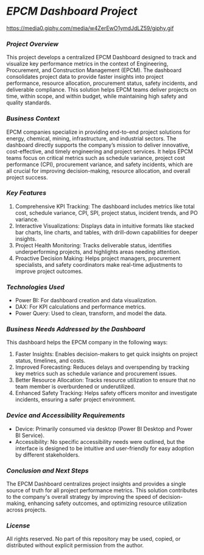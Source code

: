 # _EPCM Dashboard Project_

https://media0.giphy.com/media/w4ZerEwO1ymdJdLZ59/giphy.gif

### _Project Overview_
This project develops a centralized EPCM Dashboard designed to track and visualize key performance metrics in the context of Engineering, Procurement, and Construction Management (EPCM). The dashboard consolidates project data to provide faster insights into project performance, resource allocation, procurement status, safety incidents, and deliverable compliance. This solution helps EPCM teams deliver projects on time, within scope, and within budget, while maintaining high safety and quality standards.

### _Business Context_
EPCM companies specialize in providing end-to-end project solutions for energy, chemical, mining, infrastructure, and industrial sectors. The dashboard directly supports the company’s mission to deliver innovative, cost-effective, and timely engineering and project services. It helps EPCM teams focus on critical metrics such as schedule variance, project cost performance (CPI), procurement variance, and safety incidents, which are all crucial for improving decision-making, resource allocation, and overall project success.

### _Key Features_
1. Comprehensive KPI Tracking: The dashboard includes metrics like total cost, schedule variance, CPI, SPI, project status, incident trends, and PO variance.
2. Interactive Visualizations: Displays data in intuitive formats like stacked bar charts, line charts, and tables, with drill-down capabilities for deeper insights.
3. Project Health Monitoring: Tracks deliverable status, identifies underperforming projects, and highlights areas needing attention.
4. Proactive Decision Making: Helps project managers, procurement specialists, and safety coordinators make real-time adjustments to improve project outcomes.

### _Technologies Used_
- Power BI: For dashboard creation and data visualization.
- DAX: For KPI calculations and performance metrics.
- Power Query: Used to clean, transform, and model the data.

### _Business Needs Addressed by the Dashboard_
This dashboard helps the EPCM company in the following ways:
1. Faster Insights: Enables decision-makers to get quick insights on project status, timelines, and costs.
2. Improved Forecasting: Reduces delays and overspending by tracking key metrics such as schedule variance and procurement issues.
3. Better Resource Allocation: Tracks resource utilization to ensure that no team member is overburdened or underutilized.
4. Enhanced Safety Tracking: Helps safety officers monitor and investigate incidents, ensuring a safer project environment.

### _Device and Accessibility Requirements_
- Device: Primarily consumed via desktop (Power BI Desktop and Power BI Service).
- Accessibility: No specific accessibility needs were outlined, but the interface is designed to be intuitive and user-friendly for easy adoption by different stakeholders.

### _Conclusion and Next Steps_
The EPCM Dashboard centralizes project insights and provides a single source of truth for all project performance metrics. This solution contributes to the company's overall strategy by improving the speed of decision-making, enhancing safety outcomes, and optimizing resource utilization across projects.

### _License_
All rights reserved. No part of this repository may be used, copied, or distributed without explicit permission from the author.
